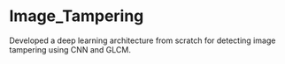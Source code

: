 # Image_Tampering
Developed a deep learning architecture from scratch for detecting image tampering using CNN and 
GLCM.
